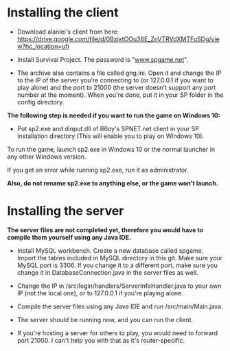 # Installing the client

* Download alanlei's client from here:
https://drive.google.com/file/d/0BzjxtOOu36E_ZnVTRVdXMTFuSDg/view?hc_location=ufi

* Install Survival Project. The password is "www.spgame.net".

* The archive also contains a file called gng.ini.
Open it and change the IP to the IP of the server you're connecting to (or 127.0.0.1 if you want to play alone) and the port to 21000 (the server doesn't support any port number at the moment).
When you're done, put it in your SP folder in the config directory.

**The following step is needed if you want to run the game on Windows 10:**

* Put sp2.exe and dinput.dll of B6oy's SPNET.net client in your SP installation directory (This will enable you to play on Windows 10).

To run the game, launch sp2.exe in Windows 10 or the normal launcher in any other Windows version.

If you get an error while running sp2.exe, run it as administrator.

**Also, do not rename sp2.exe to anything else, or the game won't launch.**

# Installing the server
**The server files are not completed yet, therefore you would have to compile them yourself using any Java IDE.**

* Install MySQL workbench. Create a new database called spgame. Import the tables included in MySQL directory in this git. Make sure your MySQL port is 3306. If you change it to a different port, make sure you change it in DatabaseConnection.java in the server files as well.

* Change the IP in /src/login/handlers/ServerInfoHandler.java to your own IP (not the local one), or to 127.0.0.1 if you're playing alone.

* Compile the server files using any Java IDE and run /src/main/Main.java.

* The server should be running now, and you can run the client.

* If you're hosting a server for others to play, you would need to forward port 21000. I can't help you with that as it's router-specific.
